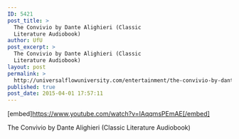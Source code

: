 ```yaml
---
ID: 5421
post_title: >
  The Convivio by Dante Alighieri (Classic
  Literature Audiobook)
author: UfU
post_excerpt: >
  The Convivio by Dante Alighieri (Classic
  Literature Audiobook)
layout: post
permalink: >
  http://universalflowuniversity.com/entertainment/the-convivio-by-dante-alighieri-classic-literature-audiobook/
published: true
post_date: 2015-04-01 17:57:11
---
```

[embed]https://www.youtube.com/watch?v=IAqqmsPEmAE[/embed]<br>
<p>The Convivio by Dante Alighieri (Classic Literature Audiobook)</p>